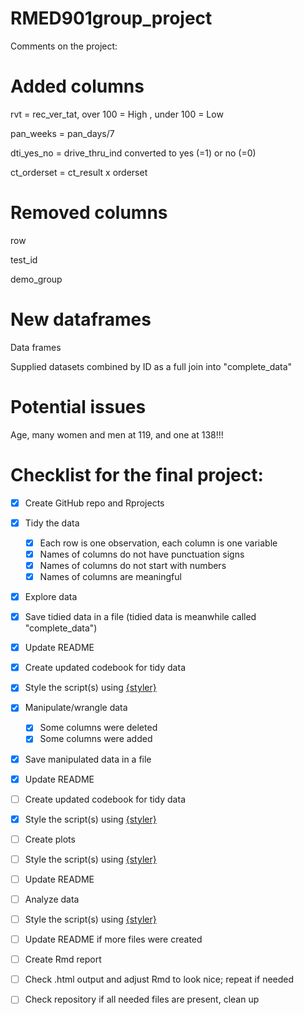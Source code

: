 # RMED901group_project

Comments on the project:

# Added columns

rvt = rec_ver_tat, over 100 = High
                 , under 100 = Low
                 
pan_weeks = pan_days/7

dti_yes_no = drive_thru_ind converted to yes (=1) or no (=0)

ct_orderset = ct_result x orderset

# Removed columns

row

test_id

demo_group

# New dataframes

Data frames

Supplied datasets combined by ID as a full join into "complete_data"

# Potential issues

Age, many women and men at 119, and one at 138!!!


# Checklist for the final project:
- [X] Create GitHub repo and Rprojects
- [X] Tidy the data
  - [x] Each row is one observation, each column is one variable
  - [x] Names of columns do not have punctuation signs
  - [x] Names of columns do not start with numbers
  - [x] Names of columns are meaningful
- [x] Explore data
- [x] Save tidied data in a file (tidied data is meanwhile called "complete_data")
- [x] Update README
- [x] Create updated codebook for tidy data
- [X] Style the script(s) using [{styler}](https://styler.r-lib.org/)

- [X] Manipulate/wrangle data
  - [X] Some columns were deleted
  - [X] Some columns were added
- [X] Save manipulated data in a file
- [X] Update README
- [ ] Create updated codebook for tidy data
- [x] Style the script(s) using [{styler}](https://styler.r-lib.org/)

- [ ] Create plots
- [ ] Style the script(s) using [{styler}](https://styler.r-lib.org/)
- [ ] Update README

- [ ] Analyze data
- [ ] Style the script(s) using [{styler}](https://styler.r-lib.org/)
- [ ] Update README if more files were created

- [ ] Create Rmd report
- [ ] Check .html output and adjust Rmd to look nice; repeat if needed

- [ ] Check repository if all needed files are present, clean up
